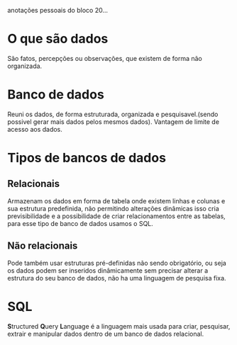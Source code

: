 anotações pessoais do bloco 20...

# O que são dados

São fatos, percepções ou observações, que existem de forma não organizada.

# Banco de dados

Reuni os dados, de forma estruturada, organizada e pesquisavel.(sendo possivel gerar mais dados pelos mesmos dados).
Vantagem de limite de acesso aos dados.

# Tipos de bancos de dados

## Relacionais

Armazenam os dados em forma de tabela onde existem linhas e colunas e sua estrutura predefinida, não permitindo alterações dinâmicas isso cria previsibilidade e a possibilidade de criar relacionamentos entre as tabelas, para esse tipo de banco de dados usamos o SQL.

## Não relacionais

Pode também usar estruturas pré-definidas não sendo obrigatório, ou seja os dados podem ser inseridos dinâmicamente sem precisar alterar a estrutura do seu banco de dados, não ha uma linguagem de pesquisa fixa.

# SQL

**S**tructured **Q**uery **L**anguage é a linguagem mais usada para criar, pesquisar, extrair e manipular dados dentro de um banco de dados relacional.
